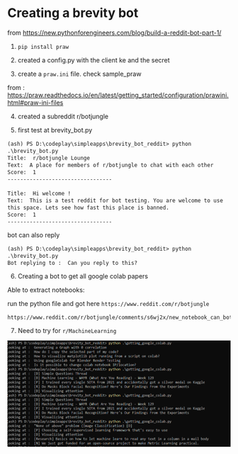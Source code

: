 # Creating a brevity bot
from https://new.pythonforengineers.com/blog/build-a-reddit-bot-part-1/

1. `pip install praw`

2. created a config.py with the client ke and the secret

3. create a `praw.ini` file. check sample_praw

from : https://praw.readthedocs.io/en/latest/getting_started/configuration/prawini.html#praw-ini-files

4. created a subreddit r/botjungle

5. first test at brevity_bot.py

```
(ash) PS D:\codeplay\simpleapps\brevity_bot_reddit> python .\brevity_bot.py
Title:  r/botjungle Lounge
Text:  A place for members of r/botjungle to chat with each other
Score:  1
---------------------------------

Title:  Hi welcome !
Text:  This is a test reddit for bot testing. You are welcome to use this space. Lets see how fast this place is banned.
Score:  1
---------------------------------
```

bot can also reply

```
(ash) PS D:\codeplay\simpleapps\brevity_bot_reddit> python .\brevity_bot.py
Bot replying to :  Can you reply to this?
```

6. Creating a bot to get all google colab papers

Able to extract notebooks:

run the python file and got here `https://www.reddit.com/r/botjungle`

```
https://www.reddit.com/r/botjungle/comments/s6wj2x/new_notebook_can_bot_refer_to_this/

```

7. Need to try for `r/MachineLearning`

![](colab_output.png)
